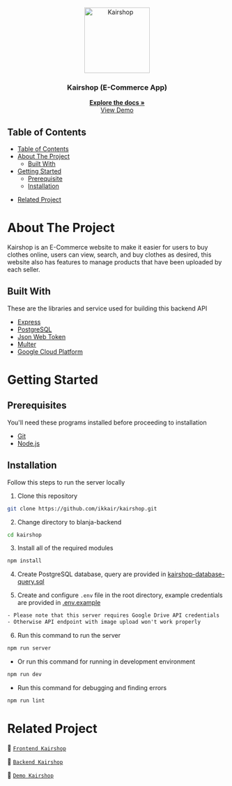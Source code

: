 <br />
<p align="center">
  <div align="center">
    <img height="150" src="#" alt="Kairshop" border="0"/>
  </div>
  <h3 align="center">Kairshop (E-Commerce App)</h3>
  <p align="center">
    <a href="https://github.com/ikkair/kairshop"><strong>Explore the docs »</strong></a>
    <br />
    <a href="https://kairshop-fe-ikkair.vercel.app/">View Demo</a>
  </p>
</p>

## Table of Contents

- [Table of Contents](#table-of-contents)
- [About The Project](#about-the-project)
  - [Built With](#built-with)
- [Getting Started](#getting-started)
  - [Prerequisite](#prerequisites)
  - [Installation](#installation)
<!--   - [Documentation](#documentation) -->
- [Related Project](#related-project)

# About The Project

Kairshop is an E-Commerce website to make it easier for users to buy clothes online, users can view, search, and buy clothes as desired, this website also has features to manage products that have been uploaded by each seller.

## Built With

These are the libraries and service used for building this backend API

- [Express](https://expressjs.com)
- [PostgreSQL](https://www.postgresql.org)
- [Json Web Token](https://jwt.io)
- [Multer](https://github.com/expressjs/multer)
- [Google Cloud Platform](https://cloud.google.com)

# Getting Started

## Prerequisites

You'll need these programs installed before proceeding to installation

- [Git](https://git-scm.com/downloads)
- [Node.js](https://nodejs.org/en/download)

## Installation

Follow this steps to run the server locally

1. Clone this repository

```sh
git clone https://github.com/ikkair/kairshop.git
```

2. Change directory to blanja-backend

```sh
cd kairshop
```

3. Install all of the required modules

```sh
npm install
```

4. Create PostgreSQL database, query are provided in [kairshop-database-query.sql](./query.sql)

5. Create and configure `.env` file in the root directory, example credentials are provided in [.env.example](./.env.example)

```txt
- Please note that this server requires Google Drive API credentials
- Otherwise API endpoint with image upload won't work properly
```

6. Run this command to run the server

```sh
npm run server
```

- Or run this command for running in development environment

```sh
npm run dev
```

- Run this command for debugging and finding errors

```sh
npm run lint
```

<!-- ## Documentation

Documentation files are provided in the [docs](./docs) folder

- [Postman API colletion](./docs/Blanja.postman_collection.json)
- [PostgreSQL database query](./docs/blanja-database-query.sql)

API endpoint list are also available as published postman documentation

[![Run in Postman](https://run.pstmn.io/button.svg)](https://documenter.getpostman.com/view/26309865/2s93Xu15Ew) -->

# Related Project

:rocket: [`Frontend Kairshop`](https://github.com/ikkair/kairshop-fe-new)

:rocket: [`Backend Kairshop`](https://github.com/ikkair/kairshop)

:rocket: [`Demo Kairshop`](https://kairshop-fe-ikkair.vercel.app/)
